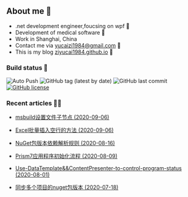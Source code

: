 ﻿
<!--
09/13/2020 11:47:50(UTC)
-->
## About me 🚩
- .net development engineer,foucsing on wpf 🎨
- Development of medical software 💊
- Work in Shanghai, China 
- Contact me via yucaizi1984@gmail.com 📧
- This is my blog [ziyucai1984.github.io](https://ziyucai1984.github.io/) 🐌

### Build status 🚀

![Auto Push](https://github.com/ZiYuCai1984/ZiYuCai1984/workflows/Auto%20Push/badge.svg) ![GitHub tag (latest by date)](https://img.shields.io/github/v/tag/ZiYuCai1984/ZiYuCai1984) ![GitHub last commit](https://img.shields.io/github/last-commit/ZiYuCai1984/ZiYuCai1984) [![GitHub license](https://img.shields.io/github/license/ZiYuCai1984/ZiYuCai1984)](https://github.com/ZiYuCai1984/ZiYuCai1984)
### Recent articles ✍🏽

- [msbuild设置文件子节点 (2020-09-06)](https://ziyucai1984.github.io/2020/09/06/msbuild设置文件子节点)

- [Excel批量插入空行的方法 (2020-09-06)](https://ziyucai1984.github.io/2020/09/06/Excel批量插入空行的方法)

- [NuGet包版本依赖解析规则 (2020-08-16)](https://ziyucai1984.github.io/2020/08/16/NuGet包版本依赖解析规则)

- [Prism7应用程序初始化流程 (2020-08-09)](https://ziyucai1984.github.io/2020/08/09/Prism7应用程序初始化流程)

- [Use-DataTemplate&&ContentPresenter-to-control-program-status (2020-08-01)](https://ziyucai1984.github.io/2020/08/01/Use-DataTemplate&&ContentPresenter-to-control-program-status)

- [同步多个项目的nuget包版本 (2020-07-18)](https://ziyucai1984.github.io/2020/07/18/同步多个项目的nuget包版本)



